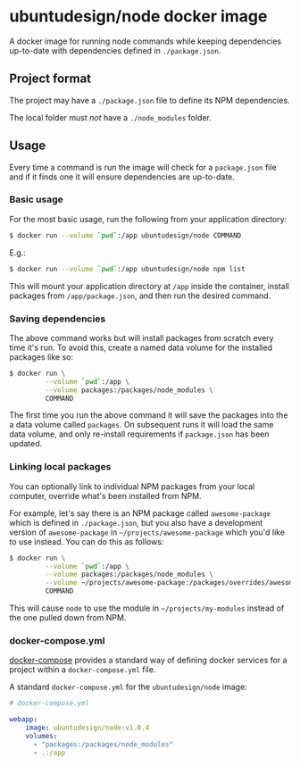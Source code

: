 # ubuntudesign/node docker image

A docker image for running node commands while keeping dependencies up-to-date with dependencies defined in `./package.json`.

## Project format

The project may have a `./package.json` file to define its NPM dependencies.

The local folder must *not* have a `./node_modules` folder.

## Usage

Every time a command is run the image will check for a `package.json` file and if it finds one it will ensure dependencies are up-to-date.

### Basic usage

For the most basic usage, run the following from your application directory:

``` bash
$ docker run --volume `pwd`:/app ubuntudesign/node COMMAND
```

E.g.:

``` bash
$ docker run --volume `pwd`:/app ubuntudesign/node npm list
```

This will mount your application directory at `/app` inside the container, install packages from `/app/package.json`, and then run the desired command.

### Saving dependencies

The above command works but will install packages from scratch every time it's run. To avoid this, create a named data volume for the installed packages like so:

``` bash
$ docker run \
         --volume `pwd`:/app \
         --volume packages:/packages/node_modules \
         COMMAND
```

The first time you run the above command it will save the packages into the a data volume called `packages`. On subsequent runs it will load the same data volume, and only re-install requirements if `package.json` has been updated.

### Linking local packages

You can optionally link to individual NPM packages from your local computer, override what's been installed from NPM.

For example, let's say there is an NPM package called `awesome-package` which is defined in `./package.json`, but you also have a development version of `awesome-package` in `~/projects/awesome-package` which you'd like to use instead. You can do this as follows:

``` bash
$ docker run \
         --volume `pwd`:/app \
         --volume packages:/packages/node_modules \
         --volume ~/projects/awesome-package:/packages/overrides/awesome-package \
         COMMAND
```

This will cause `node` to use the module in `~/projects/my-modules` instead of the one pulled down from NPM.

### docker-compose.yml

[docker-compose](https://docs.docker.com/compose/) provides a standard way of
defining docker services for a project within a `docker-compose.yml` file.

A standard `docker-compose.yml` for the `ubuntudesign/node` image:

``` yaml
# docker-compose.yml

webapp:
    image: ubuntudesign/node:v1.0.4
    volumes:
      - "packages:/packages/node_modules"
      - .:/app
```

